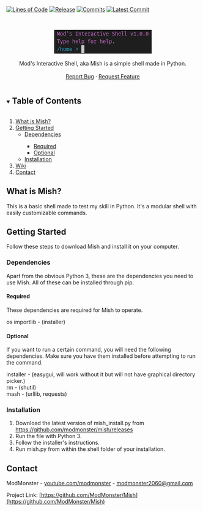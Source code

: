 [codelines-shield]: https://img.shields.io/tokei/lines/github.com/ModMonster/mish?label=Lines%20of%20code&style=for-the-badge
[codelines-url]: https://github.com/modmonster/mish
[version-shield]: https://img.shields.io/github/v/tag/ModMonster/mish?label=Latest&style=for-the-badge
[version-url]: https://github.com/modmonster/mish/releases
[commits-shield]: https://img.shields.io/github/commits-since/modmonster/mish/v1.0.0-alpha/master?label=commits&style=for-the-badge
[commits-url]: https://github.com/modmonster/mish/commits/master
[latestcommit-shield]: https://img.shields.io/github/last-commit/ModMonster/mish?label=Latest%20Commit&style=for-the-badge

[![Lines of Code][codelines-shield]][codelines-url]
[![Release][version-shield]][version-url]
[![Commits][commits-shield]][commits-url]
[![Latest Commit][latestcommit-shield]][commits-url]

[screenshot]: https://raw.githubusercontent.com/ModMonster/mish/master/logo.png

<!-- PROJECT LOGO -->
<br />
<p align="center">
  <a href="https://github.com/ModMonster/mish">
    <img src="logo.png" alt="Logo">
  </a>
  <p align="center">
    Mod's Interactive Shell, aka Mish is a simple shell made in Python. 
    <br />
    <br />
    <a href="https://github.com/ModMonster/Mish/issues">Report Bug</a>
    ·
    <a href="https://github.com/ModMonster/Mish/issues">Request Feature</a>
  </p>
</p>



<!-- TABLE OF CONTENTS -->
<details open="open">
  <summary><h2 style="display: inline-block">Table of Contents</h2></summary>
  <ol>
    <li>
      <a href="#what-is-mish">What is Mish?</a>
    </li>
    <li>
      <a href="#getting-started">Getting Started</a>
      <ul>
        <li><a href="#dependencies">Dependencies</a></li>
        <ul>
          <li><a href="#required">Required</a></li>
          <li><a href="#optional">Optional</a></li>
        </ul>
        <li><a href="#installation">Installation</a></li>
      </ul>
    </li>
    <li><a href="https://github.com/modmonster/mish/wiki">Wiki</a></li>
    <li><a href="#contact">Contact</a></li>
  </ol>
</details>



<!-- ABOUT THE PROJECT -->
## What is Mish?

This is a basic shell made to test my skill in Python. It's a modular shell with easily customizable commands.


<!-- GETTING STARTED -->
## Getting Started

Follow these steps to download Mish and install it on your computer.

### Dependencies

Apart from the obvious Python 3, these are the dependencies you need to use Mish. All of these can be installed through pip.

#### Required
These dependencies are required for Mish to operate.

os
importlib - (installer)

#### Optional
If you want to run a certain command, you will need the following dependencies. Make sure you have them installed before attempting to run the command.

installer - (easygui, will work without it but will not have graphical directory picker.)
<br>
rm - (shutil)
<br>
mash - (urllib, requests)
<br>

### Installation

1. Download the latest version of mish_install.py from https://github.com/modmonster/mish/releases
2. Run the file with Python 3.
3. Follow the installer's instructions.
4. Run mish.py from within the shell folder of your installation.

<!-- CONTACT -->
## Contact

ModMonster - [youtube.com/modmonster](https://youtube.com/modmonster) - modmonster2060@gmail.com

Project Link: [https://github.com/ModMonster/Mish](https://github.com/ModMonster/Mish)